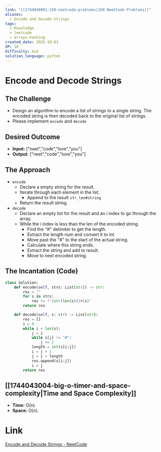 ```yaml
---
link: "[[1744040981-150-neetcode-problems|150 NeetCode Problems]]"
aliases:
  - Encode and Decode Strings
tags:
  - Knowledge
  - leetcode
  - arrays-hashing
created_date: 2025-10-03
XP: 10
difficulty: mid
solution_language: python
---
```

# Encode and Decode Strings
## The Challenge
- Design an algorithm to encode a list of strings to a single string. The encoded string is then decoded back to the original list of strings.
- Please implement `encode` and `decode`
## Desired Outcome
- **Input:** ["neet","code","love","you"]
- **Output:** ["neet","code","love","you"]
## The Approach
- `encode`
	- Declare a empty string for the result.
	- Iterate through each element in the list.
		- Append to the result `str_len#string`
	- Return the result string.
- `decode`
	- Declare an empty list for the result and an i index to go through the array.
	- While the i index is less than the len of the encoded string.
		- Find the "#" delimiter to get the length.
		- Extract the length num and convert it to int.
		- Move past the "#" to the start of the actual string.
		- Calculate where this string ends.
		- Extract the string and add to result.
		- Move to next encoded string.
## The Incantation (Code)
``` Python
class Solution:
    def encode(self, strs: List[str]) -> str:
        res = ""
        for s in strs:
            res += f"{str(len(s))}#{s}"
        return res

    def decode(self, s: str) -> List[str]:
        res = []
        i = 0
        while i < len(s):
            j = i
            while s[j] != "#":
                j += 1
            length = int(s[i:j])
            i = j + 1
            j = i + length
            res.append(s[i:j])
            i = j
        return res
```
## [[1744043004-big-o-timer-and-space-complexity|Time and Space Complexity]]
- **Time:** O(n).
- **Space:** O(n).
# Link
[Encode and Decode Strings - NeetCode](https://neetcode.io/problems/string-encode-and-decode?list=neetcode150)
